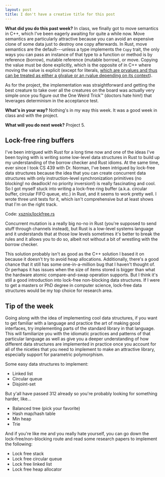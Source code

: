 ```yaml
---
layout: post
title: I don't have a creative title for this post
---
```


**What did you do this past week?** In class, we finally got to move semantics in C++, which I've been eagerly awaiting for quite a while now. Move semantics are particularly attractive because you can avoid an expensive clone of some data just to destroy one copy afterwards. In Rust, move semantics are the default---unless a type implements the `Copy` trait, the only ways you can pass an instance of that type to a function or method is by reference (borrow), mutable reference (mutable borrow), or move. Copying the value must be done explicitly, which is the opposite of in C++ where moving the value is explicit (except for literals, [which are prvalues and thus can be treated as either a glvalue or an rvalue depending on its context](https://www.justsoftwaresolutions.co.uk/cplusplus/core-c++-lvalues-and-rvalues.html#glvalue)).

As for the project, the implementation was straightforward and getting the best creature to take over all the creatures on the board was actually very simple once you figure out the One Weird Trick™ (doctors hate him!) that leverages determinism in the acceptance test.

**What's in your way?** Nothing's in my way this week. It was a good week in class and with the project.

**What will you do next week?** Project 5.

## Lock-free ring buffers

I've been intrigued with Rust for a long time now and one of the ideas I've been toying with is writing some low-level data structures in Rust to build up my understanding of the borrow checker and Rust idioms. At the same time, ever since I took CS 439 with Dr. Norman, I've been intrigued by lock-free data structures because the idea that you can create concurrent data structures with only instruction-level synchronization primitives (no blocking! no deadlock! no priority inversion!) is really fascinating and cool. So I got myself stuck into writing a lock-free ring buffer (a.k.a. circular buffer, circular FIFO queue, etc.) in Rust, and it seems to work pretty well. I wrote three unit tests for it, which isn't comprehensive but at least shows that I'm on the right track.

Code: [xsznix/lockfree.rs](https://github.com/xsznix/lockfree.rs)

Concurrent mutation is a really big no-no in Rust (you're supposed to send stuff through channels instead), but Rust is a low-level systems language and it understands that at those low levels sometimes it's better to break the rules and it allows you to do so, albeit not without a bit of wrestling with the borrow checker.

This solution probably isn't as good as the C++ solution I based it on because it doesn't try to avoid heap allocations. Additionally, there's a good chance that it still has some one-in-a-million bug that I haven't thought of. Or perhaps it has issues when the size of items stored is bigger than what the hardware atomic compare-and-swap operation supports. But I think it's still a good introduction into lock-free non-blocking data structures. If I were to get a masters or PhD degree in computer science, lock-free data structures would be my top choice for research area.

## Tip of the week

Going along with the idea of implementing cool data structures, if you want to get familiar with a language and practice the art of making good interfaces, try implementing parts of the standard library in that language. This will familiarize you with the idiomatic practices and patterns of that particular language as well as give you a deeper understanding of how different data structures are implemented in practice once you account for all of the niceties that you need to implement to make an attractive library, especially support for parametric polymorphism.

Some easy data structures to implement:

* Linked list
* Circular queue
* Disjoint-set

But y'all have passed 312 already so you're probably looking for something harder, like...

* Balanced tree (pick your favorite)
* Hash map/hash table
* Min heap
* Trie

And if you're like me and you really hate yourself, you can go down the lock-free/non-blocking route and read some research papers to implement the following:

* Lock free stack
* Lock free circular queue
* Lock free linked list
* Lock free heap allocator
